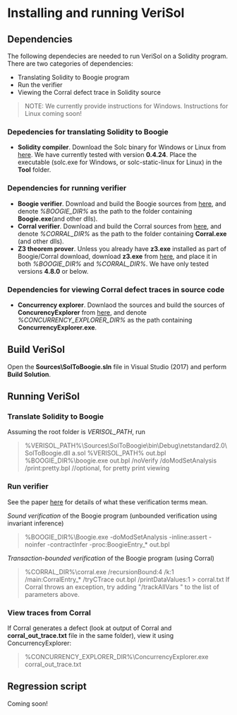 # Installing and running VeriSol

## Dependencies

The following dependecies are needed to run VeriSol on a Solidity program. There are two categories of dependencies:
   - Translating Solidity to Boogie program
   - Run the verifier
   - Viewing the Corral defect trace in Solidity source 

> NOTE: We currently provide instructions for Windows. Instructions for Linux coming soon!

### Depedencies for translating Solidity to Boogie 
   - __Solidity compiler__. Download the Solc binary for Windows or Linux from [here](https://github.com/ethereum/solidity/releases/tag/v0.4.24). We have currently tested with version __0.4.24__. Place the executable (solc.exe for Windows, or solc-static-linux for Linux) in the **Tool** folder.
   
### Dependencies for running verifier

   - __Boogie verifier__. Download and build the Boogie sources from [here](https://github.com/boogie-org/boogie
), and denote _%BOOGIE_DIR%_ as the path to the folder containing **Boogie.exe**(and other dlls).
   - __Corral verifier__. Download and build the Corral sources from [here](https://github.com/boogie-org/corral
), and denote _%CORRAL_DIR%_ as the path to the folder containing **Corral.exe** (and other dlls).
   - __Z3 theorem prover__. Unless you already have **z3.exe** installed as part of Boogie/Corral download, 
   download **z3.exe** from [here](https://github.com/Z3Prover/z3), and place it in both _%BOOGIE_DIR%_ and _%CORRAL_DIR%_. We have only tested versions **4.8.0** or below.
   
### Dependencies for viewing Corral defect traces in source code
   - __Concurrency explorer__. Downlaod the sources and build the sources of **ConcurencyExplorer** from [here](https://github.com/LeeSanderson/Chess), and denote _%CONCURRENCY_EXPLORER_DIR%_ as the path containing **ConcurrencyExplorer.exe**.

## Build VeriSol

Open the __Sources\SolToBoogie.sln__ file in Visual Studio (2017) and perform __Build Solution__. 

## Running VeriSol

### Translate Solidity to Boogie
Assuming the root folder is *VERISOL_PATH*, run 

> %VERISOL_PATH%\Sources\SolToBoogie\bin\Debug\netstandard2.0\SolToBoogie.dll a.sol %VERISOL_PATH% out.bpl
> %BOOGIE_DIR%\boogie.exe out.bpl /noVerify /doModSetAnalysis /print:pretty.bpl //optional, for pretty print viewing

### Run verifier
See the paper [here](https://arxiv.org/abs/1812.08829) for details of what these verification terms mean.

*Sound verification* of the Boogie program (unbounded verification using invariant inference)
> %BOOGIE_DIR%\Boogie.exe -doModSetAnalysis -inline:assert -noinfer -contractInfer -proc:BoogieEntry_* out.bpl

*Transaction-bounded verification* of the Boogie program (using Corral)
> %CORRAL_DIR%\corral.exe /recursionBound:4 /k:1 /main:CorralEntry_* /tryCTrace out.bpl /printDataValues:1 > corral.txt
If Corral throws an exception, try adding "/trackAllVars " to the list of parameters above.  

### View traces from Corral
If Corral generates a defect (look at output of Corral and **corral_out_trace.txt** file in the same folder), view it using ConcurrencyExplorer: 
> %CONCURRENCY_EXPLORER_DIR%\ConcurrencyExplorer.exe corral_out_trace.txt

## Regression script

Coming soon!

